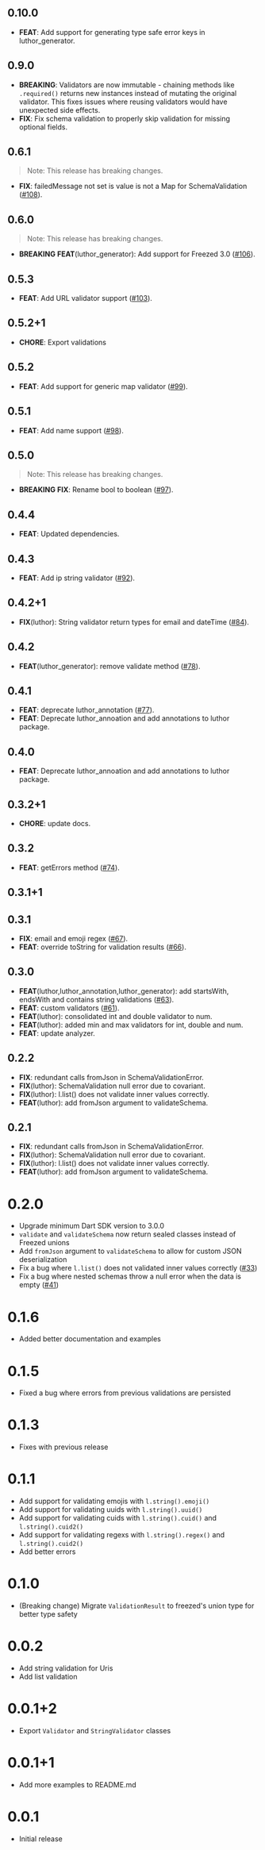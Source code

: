 ## 0.10.0

- **FEAT**: Add support for generating type safe error keys in luthor_generator.

## 0.9.0

- **BREAKING**: Validators are now immutable - chaining methods like `.required()` returns new instances instead of mutating the original validator. This fixes issues where reusing validators would have unexpected side effects.
- **FIX**: Fix schema validation to properly skip validation for missing optional fields.

## 0.6.1

> Note: This release has breaking changes.

- **FIX**: failedMessage not set is value is not a Map for SchemaValidation ([#108](https://github.com/exaby73/luthor/issues/108)).

## 0.6.0

> Note: This release has breaking changes.

- **BREAKING** **FEAT**(luthor_generator): Add support for Freezed 3.0 ([#106](https://github.com/exaby73/luthor/issues/106)).

## 0.5.3

- **FEAT**: Add URL validator support ([#103](https://github.com/exaby73/luthor/issues/103)).

## 0.5.2+1

- **CHORE**: Export validations

## 0.5.2

- **FEAT**: Add support for generic map validator ([#99](https://github.com/exaby73/luthor/issues/99)).

## 0.5.1

- **FEAT**: Add name support ([#98](https://github.com/exaby73/luthor/issues/98)).

## 0.5.0

> Note: This release has breaking changes.

- **BREAKING** **FIX**: Rename bool to boolean ([#97](https://github.com/exaby73/luthor/issues/97)).

## 0.4.4

- **FEAT**: Updated dependencies.

## 0.4.3

- **FEAT**: Add ip string validator ([#92](https://github.com/exaby73/luthor/issues/92)).

## 0.4.2+1

- **FIX**(luthor): String validator return types for email and dateTime ([#84](https://github.com/exaby73/luthor/issues/84)).

## 0.4.2

- **FEAT**(luthor_generator): remove validate method ([#78](https://github.com/exaby73/luthor/issues/78)).

## 0.4.1

- **FEAT**: deprecate luthor_annotation ([#77](https://github.com/exaby73/luthor/issues/77)).
- **FEAT**: Deprecate luthor_annoation and add annotations to luthor package.

## 0.4.0

- **FEAT**: Deprecate luthor_annoation and add annotations to luthor package.

## 0.3.2+1

- **CHORE**: update docs.

## 0.3.2

- **FEAT**: getErrors method ([#74](https://github.com/exaby73/luthor/issues/74)).

## 0.3.1+1

## 0.3.1

- **FIX**: email and emoji regex ([#67](https://github.com/exaby73/luthor/issues/67)).
- **FEAT**: override toString for validation results ([#66](https://github.com/exaby73/luthor/issues/66)).

## 0.3.0

- **FEAT**(luthor,luthor_annotation,luthor_generator): add startsWith, endsWith and contains string validations ([#63](https://github.com/exaby73/luthor/issues/63)).
- **FEAT**: custom validators ([#61](https://github.com/exaby73/luthor/issues/61)).
- **FEAT**(luthor): consolidated int and double validator to num.
- **FEAT**(luthor): added min and max validators for int, double and num.
- **FEAT**: update analyzer.

## 0.2.2

- **FIX**: redundant calls fromJson in SchemaValidationError.
- **FIX**(luthor): SchemaValidation null error due to covariant.
- **FIX**(luthor): l.list() does not validate inner values correctly.
- **FEAT**(luthor): add fromJson argument to validateSchema.

## 0.2.1

- **FIX**: redundant calls fromJson in SchemaValidationError.
- **FIX**(luthor): SchemaValidation null error due to covariant.
- **FIX**(luthor): l.list() does not validate inner values correctly.
- **FEAT**(luthor): add fromJson argument to validateSchema.

# 0.2.0

- Upgrade minimum Dart SDK version to 3.0.0
- `validate` and `validateSchema` now return sealed classes instead of Freezed unions
- Add `fromJson` argument to `validateSchema` to allow for custom JSON deserialization
- Fix a bug where `l.list()` does not validated inner values correctly ([#33](https://github.com/exaby73/luthor/issues/33))
- Fix a bug where nested schemas throw a null error when the data is empty ([#41](https://github.com/exaby73/luthor/issues/41))

# 0.1.6

- Added better documentation and examples

# 0.1.5

- Fixed a bug where errors from previous validations are persisted

# 0.1.3

- Fixes with previous release

# 0.1.1

- Add support for validating emojis with `l.string().emoji()`
- Add support for validating uuids with `l.string().uuid()`
- Add support for validating cuids with `l.string().cuid()` and `l.string().cuid2()`
- Add support for validating regexs with `l.string().regex()` and `l.string().cuid2()`
- Add better errors

# 0.1.0

- (Breaking change) Migrate `ValidationResult` to freezed's union type for better type safety

# 0.0.2

- Add string validation for Uris
- Add list validation

# 0.0.1+2

- Export `Validator` and `StringValidator` classes

# 0.0.1+1

- Add more examples to README.md

# 0.0.1

- Initial release

